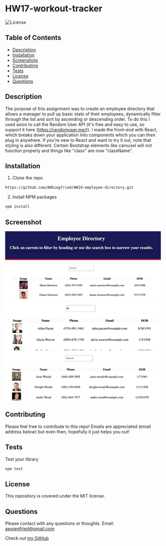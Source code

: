 # **HW17-workout-tracker**
![License](https://img.shields.io/badge/MIT-license-purple)

## **Table of Contents**

* [Description](#Description)
* [Installation](#Installation)
* [Screenshots](#Screenshots)
* [Contributing](#Contributing)
* [Tests](#Tests)
* [License](#License)
* [Questions](#Questions)

## **Description**


The purpose of this assignment was to create an employee directory that allows a manager to pull up basic stats of their employees, dynamically filter through the list and sort by ascending or descending order.  To do this I used axios to call the Random User API (it's free and easy to use, so support it here (https://randomuser.me/)).  I made the front-end with React, which breaks down your application into components which you can then plug in anywhere.  If you're new to React and want to try it out, note that styling is also different. Certain Bootstrap elements like carousel will not function properly and things like "class" are now "className".


## **Installation**
1. Clone the repo
```sh
https://github.com/AWSiegfried/HW19-employee-directory.git
```

2. Install NPM packages
```sh
npm install
```

## **Screenshot**
![png](./src/assets/images/ss1.png)
![png](./src/assets/images/ss2.png)
![png](./src/assets/images/ss3.png)



## **Contributing**

Please feel free to contribute to this repo! Emails are appreciated (email address below) but even then, hopefully it just helps you out!


## **Tests**

Test your library
```sh
npm test
```

## **License**

This repository is covered under the MIT license. 

## **Questions**
Please contact with any questions or thoughts.
Email: awsiegfried@gmail.com

Check out [my GitHub](https://github.com/AWSiegfried)
